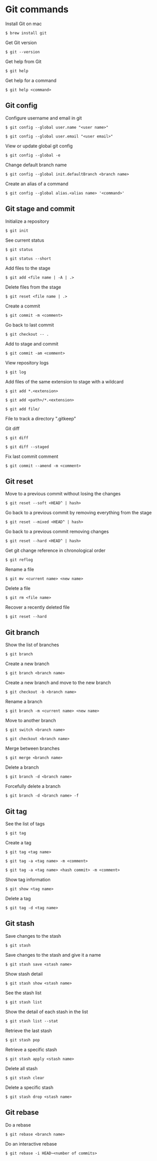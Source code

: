 # Git commands

Install Git on mac

    $ brew install git

Get Git version

    $ git --version

Get help from Git

    $ git help

Get help for a command

    $ git help <command>

## Git config

Configure username and email in git

    $ git config --global user.name "<user name>"

    $ git config --global user.email "<user email>"

View or update global git config

    $ git config --global -e

Change default branch name

    $ git config --global init.defaultBranch <branch name>

Create an alias of a command

    $ git config --global alias.<alias name> '<command>'

## Git stage and commit

Initialize a repository

    $ git init

See current status

    $ git status

    $ git status --short

Add files to the stage

    $ git add <file name | -A | .>

Delete files from the stage

    $ git reset <file name | .>

Create a commit

    $ git commit -m <comment>

Go back to last commit

    $ git checkout -- .

Add to stage and commit

    $ git commit -am <comment>

View repository logs

    $ git log

Add files of the same extension to stage with a wildcard

    $ git add *.<extension>

    $ git add <path>/*.<extension>

    $ git add file/

File to track a directory ".gitkeep"

Git diff

    $ git diff

    $ git diff --staged

Fix last commit comment

    $ git commit --amend -m <comment>

## Git reset

Move to a previous commit without losing the changes

    $ git reset --soft <HEAD^ | hash>

Go back to a previous commit by removing everything from the stage

    $ git reset --mixed <HEAD^ | hash>

Go back to a previous commit removing changes

    $ git reset --hard <HEAD^ | hash>

Get git change reference in chronological order

    $ git reflog

Rename a file

    $ git mv <current name> <new name>

Delete a file

    $ git rm <file name>

Recover a recently deleted file

    $ git reset --hard

## Git branch

Show the list of branches

    $ git branch

Create a new branch

    $ git branch <branch name>

Create a new branch and move to the new branch

    $ git checkout -b <branch name>

Rename a branch

    $ git branch -m <current name> <new name>

Move to another branch

    $ git switch <branch name>

    $ git checkout <branch name>

Merge between branches

    $ git merge <branch name>

Delete a branch

    $ git branch -d <branch name>

Forcefully delete a branch

    $ git branch -d <branch name> -f

## Git tag

See the list of tags

    $ git tag

Create a tag

    $ git tag <tag name>

    $ git tag -a <tag name> -m <comment>

    $ git tag -a <tag name> <hash commit> -m <comment>

Show tag information

    $ git show <tag name>

Delete a tag

    $ git tag -d <tag name>

## Git stash

Save changes to the stash

    $ git stash

Save changes to the stash and give it a name

    $ git stash save <stash name>

Show stash detail

    $ git stash show <stash name>

See the stash list

    $ git stash list

Show the detail of each stash in the list

    $ git stash list --stat

Retrieve the last stash

    $ git stash pop

Retrieve a specific stash

    $ git stash apply <stash name>

Delete all stash

    $ git stash clear

Delete a specific stash

    $ git stash drop <stash name>

## Git rebase

Do a rebase

    $ git rebase <branch name>

Do an interactive rebase

    $ git rebase -i HEAD~<number of commits>